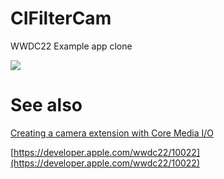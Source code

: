 # CIFilterCam

WWDC22 Example app clone

![](https://github.com/noppefoxwolf/CIFilterCam/blob/main/.github/sample.png)

# See also

[Creating a camera extension with Core Media I/O](https://developer.apple.com/documentation/coremediaio/creating_a_camera_extension_with_core_media_i_o)

[https://developer.apple.com/wwdc22/10022](https://developer.apple.com/wwdc22/10022)
